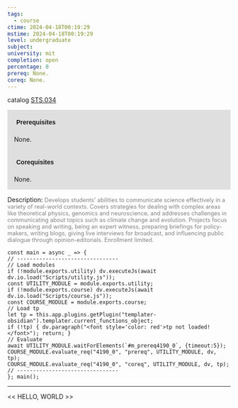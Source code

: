 ```yaml
---
tags:
  - course
ctime: 2024-04-18T00:19:29
mstime: 2024-04-18T00:19:29
level: undergraduate
subject: 
university: mit
completion: open
percentage: 0
prereq: None.
coreq: None.
---
```


catalog [STS.034](http://student.mit.edu/catalog/mSTSa.html#STS.034)

<span style="display: block; padding: 15px; background-color: rgb(100, 100, 100, 0.2);"><font id="m_prereq4190_0" style="display: block; font-family: Arial, sans-serif; font-weight: bold; padding: 5px">Prerequisites</font><br><span id="prereq4190_0">None.</span></span>
<span style="display: block; padding: 15px; background-color: rgb(100, 100, 100, 0.2);"><font id="m_coreq4190_0" style="display: block; font-family: Arial, sans-serif; font-weight: bold; padding: 5px">Corequisites</font><br><span id="coreq4190_0">None.</span></span>

<font style="">Description:</font>
<font style="color: grey; font-size: 0.8rem;">Develops students' abilities to communicate science effectively in a variety of real-world contexts. Covers strategies for dealing with complex areas like theoretical physics, genomics and neuroscience, and addresses challenges in communicating about topics such as climate change and evolution. Projects focus on speaking and writing, being an expert witness, preparing briefings for policy-makers, writing blogs, giving live interviews for broadcast, and influencing public dialogue through opinion-editorials. Enrollment limited.</font>

```dataviewjs
const main = async _ => {
// --------------------------------
// Load modules
if (!module.exports.utility) dv.executeJs(await dv.io.load("Scripts/utility.js"));
const UTILITY_MODULE = module.exports.utility;
if (!module.exports.course) dv.executeJs(await dv.io.load("Scripts/course.js"));
const COURSE_MODULE = module.exports.course;
// Load tp
let tp = this.app.plugins.getPlugin("templater-obsidian").templater.current_functions_object;
if (!tp) { dv.paragraph("<font style='color: red'>tp not loaded!</font>"); return; }
// Evaluate
await UTILITY_MODULE.waitForElements(`#m_prereq4190_0`, {timeout:5});
COURSE_MODULE.evaluate_req("4190_0", "prereq", UTILITY_MODULE, dv, tp);
COURSE_MODULE.evaluate_req("4190_0", "coreq", UTILITY_MODULE, dv, tp);
// --------------------------------
}; main();
```

---

<< HELLO, WORLD >>
